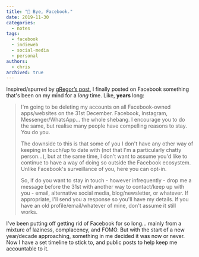 ```yaml
---
title: "👋 Bye, Facebook."
date: 2019-11-30
categories:
  - notes
tags:
  - facebook
  - indieweb
  - social-media
  - personal
authors:
  - chris
archived: true
---
```


Inspired/spurred by [gRegor’s post](https://gregorlove.com/2019/11/a-2020-goal/), I finally posted on Facebook something that's been on my mind for a _long_ time. Like, **years** long:

> I'm going to be deleting my accounts on all Facebook-owned apps/websites on the 31st December. Facebook, Instagram, Messenger/WhatsApp… the whole shebang. I encourage you to do the same, but realise many people have compelling reasons to stay. You do you.
>
> The downside to this is that some of you I don't have any other way of keeping in touch/up to date with (not that I'm a particularly chatty person…), but at the same time, I don't want to assume you'd like to continue to have a way of doing so outside the Facebook ecosystem. Unlike Facebook's surveillance of you, here you can opt-in.
>
> So, if do you want to stay in touch - however infrequently - drop me a message before the 31st with another way to contact/keep up with you - email, alternative social media, blog/newsletter, or whatever. If appropriate, I'll send you a response so you'll have my details. If you have an old profile/email/whatever of mine, don't assume it still works.

I've been putting off getting rid of Facebook for so long… mainly from a mixture of laziness, complacency, and FOMO. But with the start of a new year/decade approaching, something in me decided it was now or never. Now I have a set timeline to stick to, and public posts to help keep me accountable to it.
